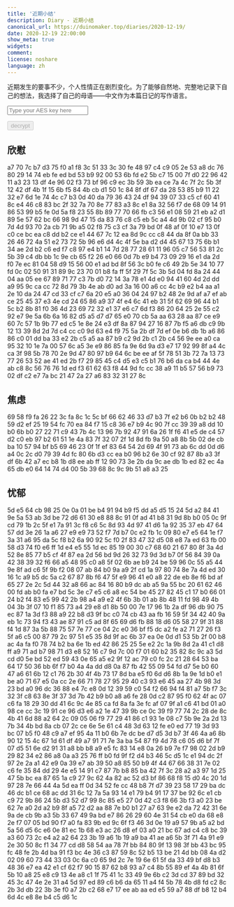 ```yaml
---
title: '近期小结'
description: Diary - 近期小结
canonical_url: https://duinomaker.top/diaries/2020-12-19/
date: 2020-12-19 22:00:00
show_meta: true
widgets:
comment:
license: noshare
language: zh
---
```


近期发生的要事不少，个人性情正在剧烈变化。为了能够自然地、完整地记录下自己的想法，我选择了自己的母语——中文作为本篇日记的写作语言。

<script async src="https://server.duinomaker.top/blog/assets/crypto-js.min.js" defer></script>
<script src="https://server.duinomaker.top/blog/assets/decrypt.js" defer></script>
<div class="field has-addons">
<p class="control has-icons-left">
    <input id="password" class="input" type="password" maxlength="16" placeholder="Type your AES key here" digest="75b31fbd8197516a7935a20cde309d6943556097229ce03c2785233a81a1062a">
    <span class="icon is-small is-left">
        <i id="input-bar-icon" class="fas fa-lock"></i>
    </span>
</p>
<p class="control">
    <button id="decrypt" class="button" onclick="decryptAll()" disabled>decrypt</button>
</p>
</div>

## 欣慰

<span class="encrypted" iv="XMnbqPtVjteYgrkk">a7 70 7c b7 d3 75 f0 a1 f8 3c 51 33 3c 30 fe 48 97 c4 c9 05 2e 53 a8 dc 76 80 29 14 74 eb fe ed bd 53 b9 92 00 53 6b fd e2 5b c7 15 00 7f d0 22 96 42 11 a3 23 13 df 4e 96 02 f3 73 bf 96 c9 ec 3b 59 3b ea ce 7a 4c 7f 2c 5b 3f 12 42 df 4b 1f 15 6b f5 84 4b cb d1 50 1c 84 8f df 67 da 28 53 85 b9 11 22 32 e7 6d 1e 74 4c c7 b3 0d 40 da 79 36 43 24 df 94 39 07 33 c5 cf 60 41 8c e4 46 c8 83 bc 2f 32 7a 70 8e 77 83 a3 8c e1 8a 32 56 f7 de 68 09 14 91 86 53 99 b5 fe 0d 5a f8 23 55 8b 89 77 70 66 fb c3 56 e1 08 59 21 eb a2 d1 89 5e 57 62 bc 66 98 9d 47 15 da 83 76 c8 c5 eb 5c a4 4d 9b 02 cf 95 b0 7d 4d 93 70 2a cb 71 9b a5 02 f8 75 c3 cf 3a 79 bd 0f 48 af 0f 10 e7 13 0f c0 ce bc ea c8 dd b2 ce e1 44 67 7c 12 ea 8d 9c cc c8 44 da 8f 0a bb 33 26 46 72 4a 51 e2 73 72 5b 96 e6 d4 4c 4f 5e ba d2 d4 45 67 13 75 6b b1 34 ae 2d b2 c6 ed f7 c8 97 e4 b1 14 7d 28 77 28 61 11 96 05 c7 56 53 81 2c 5b 39 c4 db bb 1c 9e cb 65 f2 26 e0 66 0d 7b e9 b4 73 09 29 16 e1 da 2d f0 7e ec 81 04 58 d9 15 56 00 e1 ad bd 8f 56 3c b0 fe c6 49 2b 5e 34 10 77 fd 0c 02 50 91 31 89 9c 23 70 01 b8 fa ff 5f 29 7f 5c 3b 5d 04 fd 8a 24 44 04 aa 05 ee 67 89 71 77 c3 7b d0 72 14 3a 78 e1 4d e0 94 41 60 4d 2d dd a9 95 9c ca cc 72 8d 79 3b 4e ab d0 ad 3a 16 00 a6 cc 4c b9 e2 b4 aa a1 2e 10 da 24 47 cd 33 cf c7 6a 20 e5 a0 36 04 24 97 b2 48 2e 9d af a7 ef ab ce 25 45 37 e3 4e cd 24 65 86 a9 37 4f e4 6c 41 eb 31 5f 62 69 96 44 b1 5c b2 8b 81 f0 36 4d 23 69 72 32 e1 37 e6 c7 6d f3 86 20 64 25 2e 55 c2 92 e7 9e 5a 6b 6a 16 82 d5 a5 d7 d7 65 e0 70 cb 5a aa 63 28 aa 87 ce e9 60 7c 57 1b 9b 77 ed c5 1e 8e 24 e3 df 8a 87 94 27 16 87 7b f5 a6 db c9 9b 12 13 39 8d 2d 7d c4 cc c0 9d 63 e4 f9 75 5a 2b df 7d ef 0e b6 db 1b a6 86 86 c0 01 dd ba 33 e2 2b c5 a5 aa 87 b9 c2 9d 2b c1 2b c4 56 9e ee a0 ca 95 32 10 1e 7a 00 57 6c a5 3e e9 86 85 fa 9e 6d 9a d3 e7 17 92 99 8f a4 4c ca 3f 98 5b 78 70 2e 9d 47 80 97 b9 64 6c be ee af 5f 78 51 3b 72 7a 13 73 77 26 53 52 ae 41 ed 2b f7 29 85 45 c4 d5 e3 c5 b1 76 b6 da ca b4 44 4e ab c8 8c 56 76 76 1d ed f3 61 62 63 f8 44 9d fc cc 38 a9 11 b5 57 56 b9 73 02 df c2 e7 7a bc 21 47 2a 27 a6 83 32 31 27 8c</span>

## 焦虑

<span class="encrypted" iv="Wtvcbp1yeBG62898">69 58 f9 fa 26 22 3c fa 8c 1c 5c bf 66 62 46 33 d7 b3 7f e2 b6 0b b2 b2 48 59 d2 ef 25 19 54 fc 70 ea 84 f7 15 c8 36 e7 b9 4c 90 7f cc 39 39 a8 dd 10 b0 6b b0 27 22 71 c9 43 7b 4c 13 96 7b 92 47 91 6a 26 1f f6 41 e5 de c4 57 d2 c0 eb 97 b2 61 51 1e 4a 83 7f 32 07 2f 1d 8d fb 9a 50 a8 8b 5b 02 de cb ba 10 57 94 bf b5 69 46 23 0f 1f ef 83 64 54 2d 69 4f 91 73 ab 6c dd 0d d6 a4 0c 2c d0 79 39 4d fc 80 6b d3 cc ea b0 96 b2 6e 30 cf 92 87 8b a3 3f df 6b 42 a7 ec b8 1b d8 ee ab ff 12 90 73 3e 2b da 9c ae db 1b ed 82 ec 4a 65 db e0 64 14 74 d4 00 5b 39 68 8c 9c 9b 51 a8 a3 25</span>

## 忧郁

<span class="encrypted" iv="YcD6XP1r9U//HxmI">5d e5 64 cb 98 25 0e 0a 01 be b4 91 94 b9 f5 dd a5 d5 15 24 5d a2 84 41 9e 5a 53 ab 3d be 72 d6 61 30 e8 88 8c 91 0f ad 41 b8 31 9d 8b b0 05 0c 9f cd 79 1b 2c 5f e1 7a 91 3c f8 c6 5c 8d 93 4d 97 41 d6 1a 92 35 37 eb 47 64 57 dd 3e 26 1a a6 27 e9 e9 73 52 f7 7d b7 0c e2 fb 1c 09 80 e7 e5 64 1e f7 3a 31 a6 95 da 5c f8 b2 6a 90 92 5c f0 2f 83 47 32 d5 08 e8 7a ed 63 fb 00 58 d3 74 f0 e6 ff 1d e4 e5 55 1d ec 85 19 00 30 c7 68 60 21 67 80 8f 3a 4d 52 8e 85 77 b5 cf 4f 87 ea 2d 56 bd 9d 26 32 73 9d 3d b7 0f 56 84 39 0a 42 38 39 32 f6 66 a5 48 95 c0 a8 5f 02 6b ae b9 24 be 59 96 0c 55 a5 44 9e 8f ad c6 5f 9b f2 08 07 ab 84 b0 9a a9 2f cd 1a 97 80 74 8e 7a 4d ed 30 16 1c a9 b5 dc 5a c2 67 87 8b f6 47 5f e9 96 41 e0 a8 22 de eb 8e f6 bd af 65 27 2e 2c 5d 44 32 a8 66 ac 84 16 80 b9 dc ab a5 9a 55 bc 20 61 62 46 00 fd ab b0 fa e7 bd 5c 3e c7 e5 c6 a8 ec 54 be 45 27 82 45 c1 17 b0 66 01 24 b2 f4 83 e5 99 42 2b 98 a4 a9 e2 4f 6b 3b 01 ab 8b 48 11 fd 98 49 4b 04 3b 3f 07 10 f1 85 73 a4 29 e8 d1 8b 50 00 7e 17 96 1b 2a df 96 db 90 75 ec 87 1a 3d f3 88 a9 22 b8 d3 9f bc c0 74 cb 43 aa fb 16 59 5f 34 42 40 9a eb 1c 73 94 f3 43 ae 87 91 c5 ad 8f 65 69 d6 fb 88 18 d6 05 58 27 9f 31 88 f4 1d 87 3a 5b 88 75 57 7e 77 ce 04 2c e0 36 bf f5 dc a2 fe a2 71 27 26 f3 5f a6 c5 00 87 79 2c 97 51 e5 35 8d 9f ac 6b 37 ea 0e 0d d1 53 5b 2f 00 b8 ac 4a fa f0 78 74 b2 ba 6e 1b ed 42 86 25 25 5e e2 2c 1a 9b 8d 2a 41 c1 d8 ff a9 71 ad b7 98 71 d3 e8 52 16 c7 9d 7c 00 f7 01 60 b2 35 82 8c 9c a3 5d cd d0 5e bd 52 ed 59 43 0e 65 a5 e2 9f 12 ac 79 c0 fc 2c 21 28 64 53 ba 64 17 50 36 bb 6f f7 b0 4a 4a dd d8 0a 87 fb 42 55 09 54 fd d7 5e b0 60 47 a6 61 6b 12 c1 76 2b 30 4f 4b 73 17 8d ba e5 f0 6d d6 8b 1a 9e 1d b0 e1 be a0 71 67 e5 0a cc 2e 66 71 78 27 95 29 40 c3 93 e6 45 aa 27 4b 98 3d 23 bd a0 96 dc 36 88 e4 7c e8 0d 12 39 59 c0 54 f2 66 94 f4 81 a7 5b f7 3c 32 3f c8 63 8e 3f 37 3d 7b 42 b9 b0 a8 a6 fe 28 0d c2 87 95 f0 62 4f ac 07 c6 fa 18 29 30 dd 41 6c 9c 4e 85 ca fd 8a fa 3e fc af 07 9f a1 c6 41 bd 01 a0 98 ce cc 3c 19 91 ce 96 d3 e6 a2 1e 47 39 9b ce 0c 39 f9 77 74 2c 28 de 8c 4b 41 6d 88 a2 64 2c 09 05 06 f9 77 29 41 86 c1 93 1e 08 c7 5b 9e 2a 2d 13 7b 34 4b bd 8a cb 07 2c ce 6e 5e 61 c4 48 3d 63 12 fe e0 ed 77 19 3d 93 bc 07 b5 f0 48 c9 a7 ef 95 4a 11 b0 6b 7e dc be d7 d5 3d b7 3f 46 4a a6 8b 90 12 15 4c 67 1d 61 df 49 a7 91 71 7e 3a ba 54 87 f9 4d 78 c6 05 d6 bf 7f 07 d5 51 6e d2 91 31 a8 bb b8 a9 e5 fc 83 14 e8 0a 26 b9 7e f7 98 02 2d b9 29 82 34 e2 86 a8 0a a3 25 76 ff b0 fd 9f f2 d4 b3 46 5c d5 1c e1 94 dc 2f 97 2e 2a a1 42 e9 0a 39 e7 ab 39 50 a8 85 50 b9 4f 44 67 66 38 31 7e 02 c6 fe 35 84 dd 29 4e e5 14 91 c7 87 7b b8 85 ba 42 7f 3c 28 a2 a3 97 1d 25 47 5b bc ea 87 65 1a c9 27 9c 62 4a 82 ac 52 d3 bf 86 68 f8 15 d0 4c 20 1d 97 28 7e 66 44 4a 5d ea ff 0d 34 52 fe cc 48 b8 7f d7 39 23 58 17 29 ba dc 46 dc b1 ce 68 ac dd 31 6c 12 7a 5a 93 14 e1 79 b4 91 17 37 be 92 6c e1 cb c9 72 9b 86 24 5b d3 52 d7 99 8c 85 e5 27 0d 42 c3 f8 66 3b f3 a0 23 be 62 7e a0 2d a2 b9 8f a5 72 d2 aa 88 7e b0 b1 27 a7 63 9e e2 da 72 42 31 6e 9a de cb 9b a3 5b 33 67 49 9a bd e7 86 26 29 60 4e 31 54 cb e0 da 68 e8 2e f7 07 05 bd 90 f7 a0 fa 83 9b ed 9c 6f f3 46 3d 0e 19 a9 57 9b a5 a2 bd 5a 56 d5 6c e6 0e 81 ec 1b 68 e3 ac 26 d8 ef 03 a0 21 bc 67 ad c4 c8 bc 39 a3 60 73 2c e4 a2 a2 64 23 3b 19 a6 1b 19 a9 ba 41 ae a6 5b 3f 71 4a 91 e9 2e 30 50 8c f1 34 77 cd d8 58 54 aa 78 7f bb 84 80 9f 13 98 3f bb 43 bc 95 fc 48 fe 2b 4d ba 91 f3 bc 4e 36 c3 87 59 8c 52 b5 13 be 21 4d bb 08 4a d2 02 09 60 73 44 33 03 0c 6a c0 65 9d 2c 7e 19 6e 61 5f da 33 49 bf d8 b3 48 36 e7 ea 42 e1 cf 62 f7 90 15 87 62 b8 93 a7 c4 8b 55 89 ef 4a 4b 81 6f 5b 10 a8 25 e8 c9 13 4e a8 c1 1f 75 41 1c 33 49 9e 6b c2 3d cd 37 89 bd 32 45 3c 47 4e 2e 31 a4 5d 97 ed 89 c6 b6 da 65 11 a4 f4 5b 78 4b d8 fd c2 8c 2b 3d db 22 3b 3e f0 a7 2b c2 68 e7 17 ee ab aa ed e5 59 a7 88 df b8 12 b4 6d 4c e8 8e b4 c5 d6 1c</span>